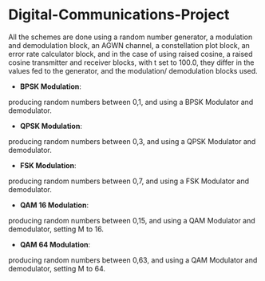 # Digital-Communications-Project
All the schemes are done using a random number generator, a modulation and demodulation block, an AGWN channel, a constellation plot block, an error rate calculator block, and in the case of using raised cosine, a raised cosine transmitter and receiver blocks, with t set to 100.0, they differ in the values fed to the generator, and the modulation/ demodulation blocks used.

- **BPSK Modulation**:

producing random numbers between 0,1, and using a BPSK Modulator and demodulator.


- **QPSK Modulation**:

producing random numbers between 0,3, and using a QPSK Modulator and demodulator.


- **FSK Modulation**:

producing random numbers between 0,7, and using a FSK Modulator and demodulator.


- **QAM 16 Modulation**:

producing random numbers between 0,15, and using a QAM Modulator and demodulator, setting M to 16.


- **QAM 64 Modulation**:

producing random numbers between 0,63, and using a QAM Modulator and demodulator, setting M to 64.
